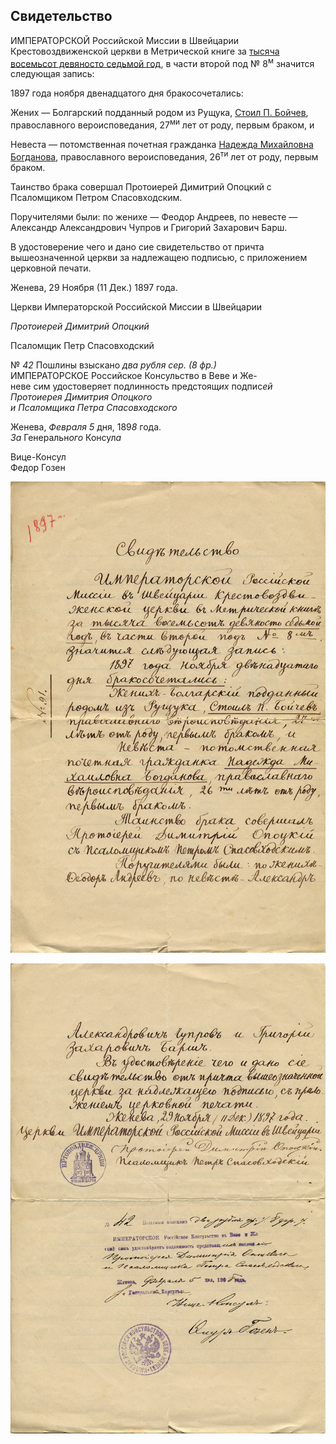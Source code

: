 ## Свидетельство

ИМПЕРАТОРСКОЙ Российской Миссии в Швейцарии Крестовоздвиженской церкви в Метрической книге за <u>тысяча восемьсот девяносто седьмой год</u>, в части второй под № 8<sup>м</sup> значится следующая запись:

1897 года ноября двенадцатого дня бракосочетались:

Жених — Болгарский подданный родом из Рущука, <u>Стоил П. Бойчев</u>, православного вероисповедания, 27<sup>ми</sup> лет от роду, первым браком, и 

Невеста — потомственная почетная гражданка <u>Надежда Михайловна Богданова</u>, православного вероисповедания, 26<sup>ти</sup> лет от роду, первым браком.

Таинство брака совершал Протоиерей Димитрий Опоцкий с Псаломщиком Петром Спасовходским.

Поручителями были: по женихе — Феодор Андреев, по невесте — Александр Александрович Чупров и Григорий Захарович Барш.

В удостоверение чего и дано сие свидетельство от причта вышеозначенной церкви за надлежащею подписью, с приложением церковной печати.

Женева, 29 Ноября (11 Дек.) 1897 года.

Церкви Императорской Российской Миссии в Швейцарии

*Протоиерей Димитрий Опоцкий*

Псаломщик Петр Спасовходский

№ *42* Пошлины взыскано *два рубля сер. (8 фр.)*  
ИМПЕРАТОРСКОЕ Российское Консульство в Веве и Же-  
неве сим удостоверяет подлинность предстоящ*их* подпис*ей*  
*Протоиерея Димитрия Опоцкого  
и Псаломщика Петра Спасовходского*

Женева, *Февраля 5* дня, 189*8* года.  
*За* Генеральн*ого* Консул*а*

Вице-Консул  
Федор Гозен

![Свидетельство о браке, страница 1](img/doc-1897-11-29a.jpg)

![Свидетельство о браке, страница 2](img/doc-1897-11-29b.jpg)